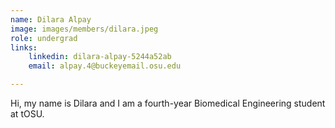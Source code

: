 ```yaml
---
name: Dilara Alpay
image: images/members/dilara.jpeg
role: undergrad
links:
    linkedin: dilara-alpay-5244a52ab
    email: alpay.4@buckeyemail.osu.edu

---
```


Hi, my name is Dilara and I am a fourth-year Biomedical Engineering student at tOSU. 